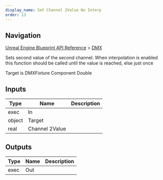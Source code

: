 ```yaml
---
display_name: Set Channel 2Value No Interp
order: 13
---
```

## Navigation

[Unreal Engine Blueprint API Reference](https://dev.epicgames.com/documentation/en-us/unreal-engine/BlueprintAPI) > [DMX](https://dev.epicgames.com/documentation/en-us/unreal-engine/BlueprintAPI/DMX)

Sets second value of the second channel. When interpolation is enabled this function should be called until the value is reached, else just once

Target is DMXFixture Component Double

## Inputs

| Type | Name | Description |
| --- | --- | --- |
| exec | In |  |
| object | Target |  |
| real | Channel 2Value |  |

## Outputs

| Type | Name | Description |
| --- | --- | --- |
| exec | Out |  |
